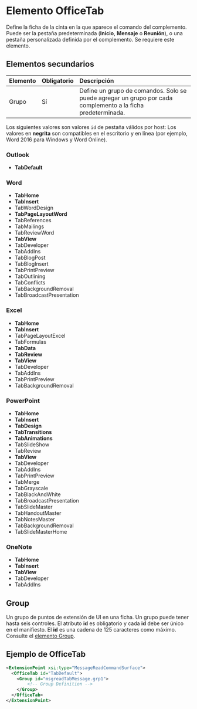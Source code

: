 # <a name="officetab-element"></a>Elemento OfficeTab

Define la ficha de la cinta en la que aparece el comando del complemento. Puede ser la pestaña predeterminada (**Inicio**, **Mensaje** o **Reunión**), o una pestaña personalizada definida por el complemento. Se requiere este elemento.

## <a name="child-elements"></a>Elementos secundarios

|  Elemento |  Obligatorio  |  Descripción  |
|:-----|:-----|:-----|
|  Grupo      | Sí |  Define un grupo de comandos. Solo se puede agregar un grupo por cada complemento a la ficha predeterminada.  |

Los siguientes valores son valores `id` de pestaña válidos por host: Los valores en **negrita** son compatibles en el escritorio y en línea (por ejemplo, Word 2016 para Windows y Word Online). 

### <a name="outlook"></a>Outlook 

- **TabDefault**

### <a name="word"></a>Word

- **TabHome**
- **TabInsert**
- TabWordDesign
- **TabPageLayoutWord**
- TabReferences
- TabMailings
- TabReviewWord
- **TabView**
- TabDeveloper
- TabAddIns
- TabBlogPost
- TabBlogInsert
- TabPrintPreview
- TabOutlining
- TabConflicts
- TabBackgroundRemoval
- TabBroadcastPresentation

### <a name="excel"></a>Excel

- **TabHome**
- **TabInsert**
- TabPageLayoutExcel
- TabFormulas
- **TabData**
- **TabReview**
- **TabView**
- TabDeveloper
- TabAddIns
- TabPrintPreview
- TabBackgroundRemoval 

### <a name="powerpoint"></a>PowerPoint

- **TabHome**
- **TabInsert**
- **TabDesign**
- **TabTransitions**
- **TabAnimations**
- TabSlideShow
- TabReview
- **TabView**
- TabDeveloper
- TabAddIns
- TabPrintPreview
- TabMerge
- TabGrayscale
- TabBlackAndWhite
- TabBroadcastPresentation
- TabSlideMaster
- TabHandoutMaster
- TabNotesMaster
- TabBackgroundRemoval
- TabSlideMasterHome

### <a name="onenote"></a>OneNote

- **TabHome**
- **TabInsert**
- **TabView**
- TabDeveloper
- TabAddIns

## <a name="group"></a>Group

Un grupo de puntos de extensión de UI en una ficha. Un grupo puede tener hasta seis controles. El atributo **id** es obligatorio y cada **id** debe ser único en el manifiesto. El **id** es una cadena de 125 caracteres como máximo. Consulte el [elemento Group](group.md).

## <a name="officetab-example"></a>Ejemplo de OfficeTab

```xml
<ExtensionPoint xsi:type="MessageReadCommandSurface">
  <OfficeTab id="TabDefault">
    <Group id="msgreadTabMessage.grp1">
        <!-- Group Definition -->
    </Group>
  </OfficeTab>
</ExtensionPoint>
```
